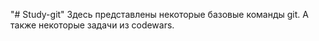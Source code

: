 "# Study-git" 
Здесь представлены некоторые базовые команды git.
А также некоторые задачи из codewars.
